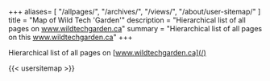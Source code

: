 +++
aliases= [
	"/allpages/",
	"/archives/",
	"/views/",
	"/about/user-sitemap/"
]
title = "Map of Wild Tech 'Garden'"
description = "Hierarchical list of all pages on www.wildtechgarden.ca"
summary = "Hierarchical list of all pages on this www.wildtechgarden.ca"
+++

Hierarchical list of all pages on [www.wildtechgarden.ca](/)

{{< usersitemap >}}
